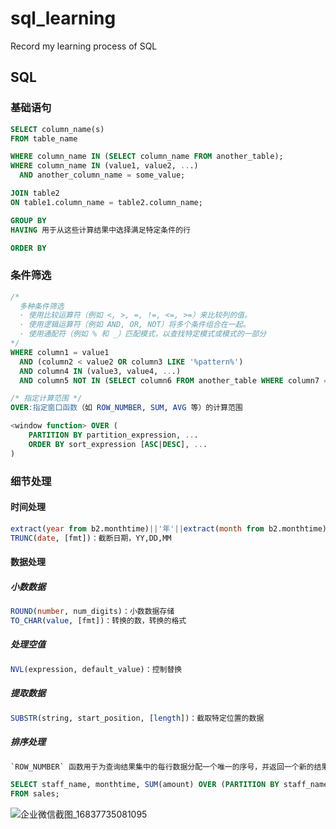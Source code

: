 # sql_learning
Record my learning process of SQL


## SQL

### 基础语句

```sql
SELECT column_name(s)
FROM table_name

WHERE column_name IN (SELECT column_name FROM another_table);
WHERE column_name IN (value1, value2, ...)
  AND another_column_name = some_value;

JOIN table2
ON table1.column_name = table2.column_name;

GROUP BY
HAVING 用于从这些计算结果中选择满足特定条件的行

ORDER BY
```



### 条件筛选

```sql
/*
  多种条件筛选 
  · 使用比较运算符（例如 <, >, =, !=, <=, >=）来比较列的值。
  · 使用逻辑运算符（例如 AND, OR, NOT）将多个条件组合在一起。
  · 使用通配符（例如 % 和 _）匹配模式，以查找特定模式或模式的一部分
*/
WHERE column1 = value1
  AND (column2 < value2 OR column3 LIKE '%pattern%')
  AND column4 IN (value3, value4, ...)
  AND column5 NOT IN (SELECT column6 FROM another_table WHERE column7 = value5);
```

```sql
/* 指定计算范围 */
OVER:指定窗口函数（如 ROW_NUMBER, SUM, AVG 等）的计算范围

<window function> OVER (
    PARTITION BY partition_expression, ...
    ORDER BY sort_expression [ASC|DESC], ...
)
```



### 细节处理

#### 时间处理

```sql
extract(year from b2.monthtime)||'年'||extract(month from b2.monthtime)||'月' optime：日期，optime最后一次，放置重复
TRUNC(date, [fmt])：截断日期，YY,DD,MM
```

#### 数据处理

##### 小数数据

```sql
ROUND(number, num_digits)：小数数据存储
TO_CHAR(value, [fmt])：转换的数，转换的格式
```

##### 处理空值

```sql
NVL(expression, default_value)：控制替换
```

##### 提取数据

```sql
SUBSTR(string, start_position, [length])：截取特定位置的数据
```

##### 排序处理

```sql
`ROW_NUMBER` 函数用于为查询结果集中的每行数据分配一个唯一的序号，并返回一个新的结果集。

SELECT staff_name, monthtime, SUM(amount) OVER (PARTITION BY staff_name ORDER BY monthtime) as sales_total 
FROM sales;
```


![企业微信截图_16837735081095](https://github.com/Kerchhhhh/sql_learning/assets/64466119/f0ee7bcf-d354-4917-9568-fd81ee74e068)

